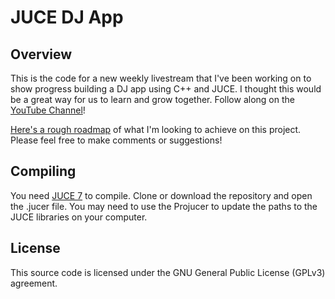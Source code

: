 # JUCE DJ App

## Overview
This is the code for a new weekly livestream that I've been working on to show progress building a DJ app using C++ and JUCE.  I thought this would be a great way for us to learn and grow together.  Follow along on the [YouTube Channel](https://youtube.com/theaudioprogrammer)!

[Here's a rough roadmap](https://quartz-asparagus-70f.notion.site/DJ-App-in-C-JUCE-404e1459800f4b268ee70df3ee56cb40) of what I'm looking to achieve on this project.  Please feel free to make comments or suggestions!

## Compiling
You need [JUCE 7](https://github.com/juce-framework/JUCE) to compile.  Clone or download the repository and open the .jucer file.  You may need to use the Projucer to update the paths to the JUCE libraries on your computer.

## License
This source code is licensed under the GNU General Public License (GPLv3) agreement. 
